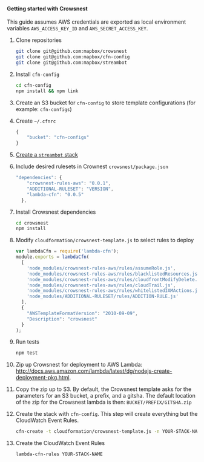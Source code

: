 #### Getting started with Crowsnest
This guide assumes AWS credentials are exported as local environment variables `AWS_ACCESS_KEY_ID` and `AWS_SECRET_ACCESS_KEY`.

1. Clone repositories

	```bash
	git clone git@github.com:mapbox/crowsnest
	git clone git@github.com:mapbox/cfn-config
	git clone git@github.com:mapbox/streambot
	```

2. Install `cfn-config`

	```bash
	cd cfn-config
	npm install && npm link
	```

3. Create an S3 bucket for `cfn-config` to store template configurations (for example: `cfn-configs`)
4. Create `~/.cfnrc`

	```javascript
	{
		"bucket": "cfn-configs"
	}
	```

1. [Create a `streambot` stack](https://github.com/mapbox/streambot/blob/master/readme.md)
6. Include desired rulesets in Crownest `crowsnest/package.json`

	```javascript
	"dependencies": {
		"crowsnest-rules-aws": "0.0.1",
		"ADDITIONAL-RULESET": "VERSION",
		"lambda-cfn": "0.0.5"
	  },
	```

1. Install Crowsnest dependencies

	```bash
	cd crowsnest
	npm install
	```

6. Modify `cloudformation/crowsnest-template.js` to select rules to deploy

	```javascript
	var lambdaCfn = require('lambda-cfn');
	module.exports = lambdaCfn(
	  [
		'node_modules/crowsnest-rules-aws/rules/assumeRole.js',
		'node_modules/crowsnest-rules-aws/rules/blacklistedResources.js',
		'node_modules/crowsnest-rules-aws/rules/cloudfrontModifyDelete.js',
		'node_modules/crowsnest-rules-aws/rules/cloudTrail.js',
		'node_modules/crowsnest-rules-aws/rules/whitelistedIAMActions.js'
		'node_modules/ADDITIONAL-RULESET/rules/ADDITION-RULE.js'
	  ],
	  {
		"AWSTemplateFormatVersion": "2010-09-09",
		"Description": "crowsnest"
	  }
	);
	```

1. Run tests

	```bash
	npm test
	```

3. Zip up Crowsnest for deployment to AWS Lambda: http://docs.aws.amazon.com/lambda/latest/dg/nodejs-create-deployment-pkg.html.
4. Copy the zip up to S3. By default, the Crowsnest template asks for the parameters for an S3 bucket, a prefix, and a gitsha. The default location of the zip for the Crowsnest lambda is then: `BUCKET/PREFIX/GITSHA.zip`
2. Create the stack with `cfn-config`. This step will create everything but the CloudWatch Event Rules.

	```bash
	cfn-create -t cloudformation/crowsnest-template.js -n YOUR-STACK-NAME -r us-east-1
	```

3. Create the CloudWatch Event Rules

	```bash
	lambda-cfn-rules YOUR-STACK-NAME
	```